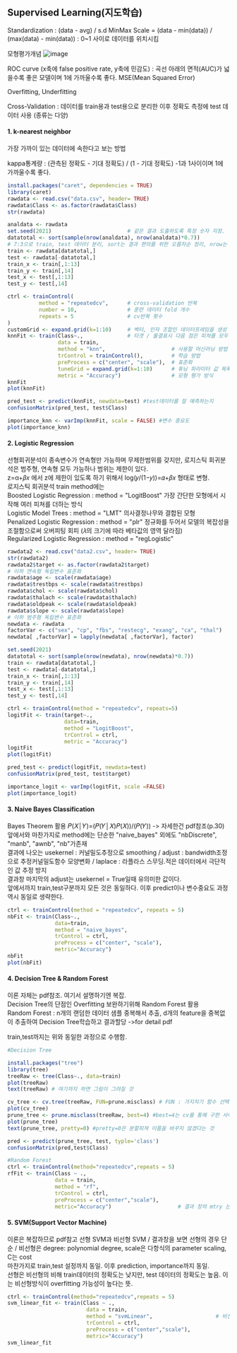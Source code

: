 ##  Supervised Learning(지도학습)

Standardization : (data - avg) / s.d
MinMax Scale = (data - min(data)) / (max(data) - min(data)) : 0~1 사이로 데이터를 위치시킴

모형평가개념 
![image](https://user-images.githubusercontent.com/80673078/111432382-4cbc5600-8740-11eb-96b6-5dfbe666e963.png)

ROC curve (x축에 false positive rate, y축에 민감도) : 곡선 아래의 면적(AUC)가 넓을수록 좋은 모델이며 1에 가까울수록 좋다. 
MSE(Mean Squared Error) 

Overfitting, Underfitting

Cross-Validation : 데이터를 train용과 test용으로 분리한 이후 정확도 측정에 test 데이터 사용 (종류는 다양)


#### 1\. k-nearest neighbor
가장 가까이 있는 데이터에 속한다고 보는 방법

kappa통계량 : (관측된 정확도 - 기대 정확도) / (1 - 기대 정확도) -1과 1사이이며 1에 가까울수록 좋다.

``` r
install.packages("caret", dependencies = TRUE)
library(caret)
rawdata <- read.csv("data.csv", header= TRUE)
rawdata$Class <- as.factor(rawdata$Class)
str(rawdata)

analdata <- rawdata
set.seed(2021)                        # 같은 결과 도출하도록 특정 숫자 지정. 
datatotal <- sort(sample(nrow(analdata), nrow(analdata)*0.7)) 
# 7:3으로 train, test 데이터 분리, sort는 결과 편의를 위한 오름차순 정리, nrow는 데이터행수, sample(a,b)는 1부터 a까지 숫자중 b추출
train <- rawdata[datatotal,]
test <- rawdata[-datatotal,]
train_x <- train[,1:13]
train_y <- train[,14]
test_x <- test[,1:13]
test_y <- test[,14]

ctrl <- trainControl(
          method = "repeatedcv",      # cross-validation 반복
          number = 10,                # 훈련 데이터 fold 개수
          repeats = 5                 # cv반복 횟수
) 
customGrid <- expand.grid(k=1:10)     # 벡터, 인자 조합인 데이터프레임을 생성
knnFit <- train(Class~.,              # 타겟 / 물결표시 다음 점은 피쳐를 모두 
                data = train,
                method = "knn",                     # 사용할 머신러닝 방법
                trControl = trainControl(),         # 학습 방법
                preProcess = c("center", "scale"),  # 표준화
                tuneGrid = expand.grid(k=1:10)      # 튜닝 파라미터 값 목록
                metric = "Accuracy")                # 모형 평가 방식
knnFit
plot(knnFit)

pred_test <- predict(knnFit, newdata=test) #test데이터를 잘 예측하는지
confusionMatrix(pred_test, test$Class)

importance_knn <- varImp(knnFit, scale = FALSE) #변수 중요도
plot(importance_knn)
``` 

#### 2\. Logistic Regression
선형회귀분석이 종속변수가 연속형만 가능하며 무제한범위를 갖지만, 로지스틱 회귀분석은 범주형, 연속형 모두 가능하나 범위는 제한이 있다.   
z=α+𝛽𝑥 에서 z에 제한이 있도록 하기 위해서 log⁡(𝑦/(1−𝑦))=𝛼+𝛽𝑥 형태로 변형.   
로지스틱 회귀분석 train method에는    
Boosted Logistic Regression : method = "LogitBoost" 가장 간단한 모형에서 시작해 여러 피쳐를 더하는 방식   
Logistic Model Trees : method = "LMT" 의사결정나무와 결합된 모형   
Penalized Logistic Regression : method = "plr" 정규화를 두어서 모델의 복잡성을 조절함으로써 오버피팅 회피 (𝜆의 크기에 따라 베타값의 영역 달라짐)   
Regularized Logistic Regression : method = "regLogistic"    

``` r
rawdata2 <- read.csv("data2.csv", header= TRUE)
str(rawdata2)
rawdata2$target <- as.factor(rawdata2$target)
# 이하 연속형 독립변수 표준화
rawdata$age <- scale(rawdata$age)
rawdata$trestbps <- scale(rawdata$trestbps)
rawdata$chol <- scale(rawdata$chol)
rawdata$thalach <- scale(rawdata$thalach)
rawdata$oldpeak <- scale(rawdata$oldpeak)
rawdata$slope <- scale(rawdata$slope)
# 이하 범주형 독립변수 표준화
newdata <- rawdata
factorVar <- c("sex", "cp", "fbs", "restecg", "exang", "ca", "thal")
newdata[ ,factorVar] = lapply(newdata[ ,factorVar], factor)

set.seed(2021)                        
datatotal <- sort(sample(nrow(newdata), nrow(newdata)*0.7)) 
train <- rawdata[datatotal,]
test <- rawdata[-datatotal,]
train_x <- train[,1:13]
train_y <- train[,14]
test_x <- test[,1:13]
test_y <- test[,14]

ctrl <- trainControl(method = "repeatedcv", repeats=5)
logitFit <- train(target~.,
                  data=train,
                  method = "LogitBoost",
                  trControl = ctrl,
                  metric = "Accuracy")
logitFit
plot(logitFit)

pred_test <- predict(logitFit, newdata=test)
confusionMatrix(pred_test, test$target)

importance_logit <- varImp(logitFit, scale =FALSE)
plot(importance_logit)
```

#### 3\. Naive Bayes Classification
Bayes Theorem 활용 𝑃(𝑋│𝑌)=(𝑃(𝑌│𝑋)𝑃(𝑋))/(𝑃(𝑌)) -> 자세한건 pdf참조(p.30)     
앞에서와 마찬가지로 method에는 단순한 "naive_bayes" 외에도 "nbDiscrete", "manb", "awnb", "nb"가존재     
결과에 나오는 usekernel : 커널밀도추정으로 smoothing / adjust : bandwidth조정으로 추정커널밀도함수 모양변화 / laplace : 라플라스 스무딩.적은 데이터에서 극단적인 값 추정 방지      
결과창 마지막의 adjust는 usekernel = True일때 유의미한 값이다.     
앞에서까지 train,test구분까지 모든 것은 동일하다. 이후 predict이나 변수중요도 과정 역시 동일로 생략한다.   
``` r
ctrl <- trainControl(method = "repeatedcv", repeats = 5)
nbFit <- train(Class~.,
               data=train,
               method = "naive_bayes",
               trControl = ctrl,
               preProcess = c("center", "scale"),
               metric="Accuracy")
nbFit
plot(nbFit)
``` 

#### 4\. Decision Tree & Random Forest
이론 자체는 pdf참조. 여기서 설명하기엔 복잡.      
Decision Tree의 단점인 Overfitting 보완하기위해 Random Forest 활용   
Random Forest : n개의 랜덤한 데이터 샘플 중복해서 추출, d개의 feature을 중복없이 추출하여 Decision Tree학습하고 결과할당 ->for detail pdf   

train,test까지는 위와 동일한 과정으로 수행함.  
``` r
#Decision Tree

install.packages("tree")
library(tree)
treeRaw <- tree(Class~., data=train)
plot(treeRaw)
text(treeRaw) # 여기까지 하면 그림이 그려질 것

cv_tree <- cv.tree(treeRaw, FUN=prune.misclass) # FUN : 가지치기 함수 선택 (prune.misclass는 오분류기준)
plot(cv_tree)
prune_tree <- prune.misclass(treeRaw, best=4) #best=4는 cv를 통해 구한 사이즈
plot(prune_tree)
text(prune_tree, pretty=0) #pretty=0은 분할피쳐 이름을 바꾸지 않겠다는 것

pred <- predict(prune_tree, test, typle='class')
confusionMatrix(pred,test$Class)

#Random Forest
ctrl <- trainControl(method="repeatedcv",repeats = 5)  
rfFit <- train(Class ~ ., 
               data = train, 
               method = "rf", 
               trControl = ctrl, 
               preProcess = c("center","scale"),
               metric="Accuracy")                     # 결과 창의 mtry 는 트리에서 랜덤하게 선택되는 분할 피쳐 후보 개수
```

#### 5\. SVM(Support Vector Machine)
이론은 복잡하므로 pdf참고
선형 SVM과 비선형 SVM / 결과창을 보면 선형의 경우 단순 / 비선형은 degree: polynomial degree, scale은 다항식의 parameter scaling, C는 cost   
마찬가지로 train,test 설정까지 동일. 이후 prediction, importance까지 동일.   
선형은 비선형의 비해 train데이터의 정확도는 낮지만, test 데이터의 정확도는 높음. 이는 비선형방식이 overfitting 가능성이 높다는 뜻.    
``` r
ctrl <- trainControl(method="repeatedcv",repeats = 5)  
svm_linear_fit <- train(Class ~ ., 
                         data = train, 
                         method = "svmLinear",                    # 비선형의 경우 method = "svmPoly"
                         trControl = ctrl, 
                         preProcess = c("center","scale"),
                         metric="Accuracy")
svm_linear_fit
``` 







